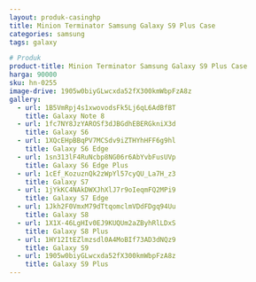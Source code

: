 ```yaml
---
layout: produk-casinghp
title: Minion Terminator Samsung Galaxy S9 Plus Case
categories: samsung
tags: galaxy

# Produk
product-title: Minion Terminator Samsung Galaxy S9 Plus Case
harga: 90000
sku: hn-0255
image-drive: 1905w0biyGLwcxda52fX300kmWbpFzA8z
gallery:
  - url: 1B5VmRpj4s1xwovodsFk5Lj6qL6AdBfBT
    title: Galaxy Note 8
  - url: 1fc7NY8JzYAROSf3dJBGdhEBERGkniX3d
    title: Galaxy S6
  - url: 1XQcEHpBBqPV7MCSdv9iZTHYhHFF6g9hl
    title: Galaxy S6 Edge
  - url: 1sn313lF4RuNcbp8NG06r6AbYvbFusUVp
    title: Galaxy S6 Edge Plus
  - url: 1cEf_KozuznQk2zWpYl57cyQU_La7H_z3
    title: Galaxy S7
  - url: 1jYkKC4NAkDWXJhXlJ7r9oIeqmFQ2MPi9
    title: Galaxy S7 Edge
  - url: 1Jkh2F0VmxM79dTtqomclmVDdFDgq94Uu
    title: Galaxy S8
  - url: 1X1X-46LgHIv0EJ9KUQUm2aZByhRlLDxS
    title: Galaxy S8 Plus
  - url: 1HY12ItEZlmzsdl0A4MoBIf73AD3dNQz9
    title: Galaxy S9
  - url: 1905w0biyGLwcxda52fX300kmWbpFzA8z
    title: Galaxy S9 Plus
---
```

